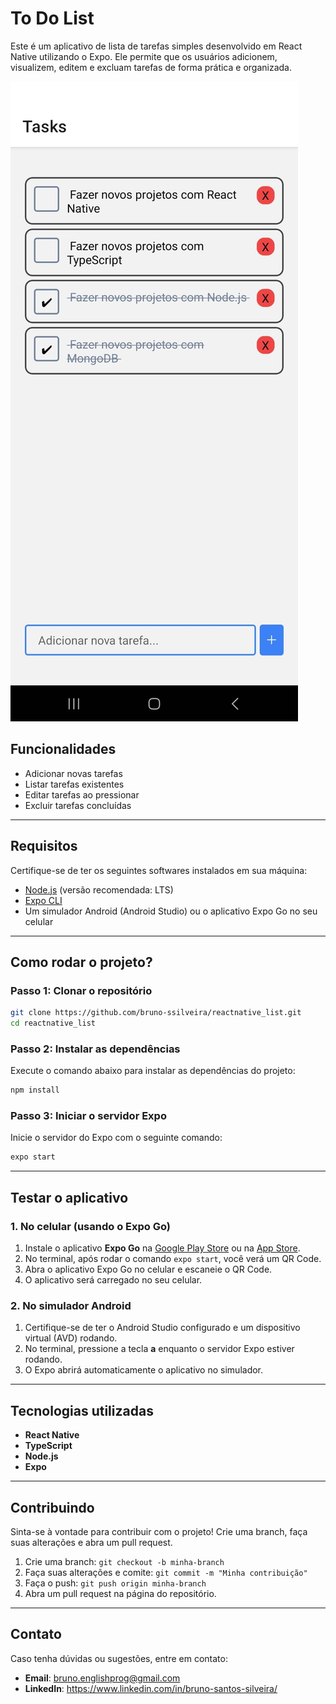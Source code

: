 # To Do List

Este é um aplicativo de lista de tarefas simples desenvolvido em React Native utilizando o Expo. Ele permite que os usuários adicionem, visualizem, editem e excluam tarefas de forma prática e organizada.

![Project print](assets/images/rnList.jpg)

## Funcionalidades

- Adicionar novas tarefas
- Listar tarefas existentes
- Editar tarefas ao pressionar
- Excluir tarefas concluídas

---

## Requisitos

Certifique-se de ter os seguintes softwares instalados em sua máquina:

- [Node.js](https://nodejs.org/) (versão recomendada: LTS)
- [Expo CLI](https://docs.expo.dev/get-started/installation/)
- Um simulador Android (Android Studio) ou o aplicativo Expo Go no seu celular

---

## Como rodar o projeto?

### Passo 1: Clonar o repositório

```bash
git clone https://github.com/bruno-ssilveira/reactnative_list.git
cd reactnative_list
```

### Passo 2: Instalar as dependências

Execute o comando abaixo para instalar as dependências do projeto:

```bash
npm install
```

### Passo 3: Iniciar o servidor Expo

Inicie o servidor do Expo com o seguinte comando:

```bash
expo start
```

---

## Testar o aplicativo

### 1. No celular (usando o Expo Go)

1. Instale o aplicativo **Expo Go** na [Google Play Store](https://play.google.com/store) ou na [App Store](https://apps.apple.com).
2. No terminal, após rodar o comando `expo start`, você verá um QR Code.
3. Abra o aplicativo Expo Go no celular e escaneie o QR Code.
4. O aplicativo será carregado no seu celular.

### 2. No simulador Android

1. Certifique-se de ter o Android Studio configurado e um dispositivo virtual (AVD) rodando.
2. No terminal, pressione a tecla **a** enquanto o servidor Expo estiver rodando.
3. O Expo abrirá automaticamente o aplicativo no simulador.

---

## Tecnologias utilizadas

- **React Native**
- **TypeScript**
- **Node.js**
- **Expo**

---

## Contribuindo

Sinta-se à vontade para contribuir com o projeto! Crie uma branch, faça suas alterações e abra um pull request. 

1. Crie uma branch: `git checkout -b minha-branch`
2. Faça suas alterações e comite: `git commit -m "Minha contribuição"`
3. Faça o push: `git push origin minha-branch`
4. Abra um pull request na página do repositório.

---

## Contato

Caso tenha dúvidas ou sugestões, entre em contato:

- **Email**: bruno.englishprog@gmail.com
- **LinkedIn**: https://www.linkedin.com/in/bruno-santos-silveira/

